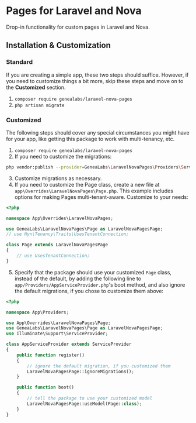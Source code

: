 # Pages for Laravel and Nova
Drop-in functionality for custom pages in Laravel and Nova.

## Installation & Customization
### Standard
If you are creating a simple app, these two steps should suffice. However, if
you need to customize things a bit more, skip these steps and move on to the
**Customized** section.
1. `composer require genealabs/laravel-nova-pages`
2. `php artisan migrate`

### Customized
The following steps should cover any special circumstances you might have for
your app, like getting this package to work with multi-tenancy, etc.
1. `composer require genealabs/laravel-nova-pages`
2. If you need to customize the migrations:
  ```sh
  php vendor:publish --provider=GeneaLabs\LaravelNovaPages\Providers\Service.php --tag=migrations
  ```
3. Customize migrations as necessary.
4. If you need to customize the Page class, create a new file at
  `app\Overrides\LaravelNovaPages\Page.php`. This example includes options for
  making Pages multi-tenant-aware. Customize to your needs:
  ```php
  <?php

  namespace App\Overrides\LaravelNovaPages;

  use GeneaLabs\LaravelNovaPages\Page as LaravelNovaPagesPage;
  // use Hyn\Tenancy\Traits\UsesTenantConnection;

  class Page extends LaravelNovaPagesPage
  {
      // use UsesTenantConnection;
  }
  ```
5. Specify that the package should use your customized `Page` class, instead of
  the default, by adding the following line to `app/Providers/AppServiceProvider.php`'s
  boot method, and also ignore the default migrations, if you chose to customize
  them above:
  ```php
  <?php

  namespace App\Providers;

  use App\Overrides\LaravelNovaPages\Page;
  use GeneaLabs\LaravelNovaPages\Page as LaravelNovaPagesPage;
  use Illuminate\Support\ServiceProvider;

  class AppServiceProvider extends ServiceProvider
  {
      public function register()
      {
          // ignore the default migration, if you customized them
          LaravelNovaPagesPage::ignoreMigrations();
      }

      public function boot()
      {
          // tell the package to use your customized model
          LaravelNovaPagesPage::useModel(Page::class);
      }
  }
  ```

